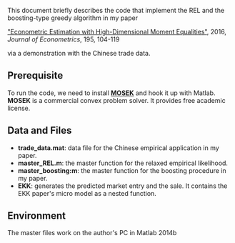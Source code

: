 

This document briefly describes the code that implement the REL and the boosting-type greedy algorithm in my paper

["Econometric Estimation with High-Dimensional Moment Equalities"](http://papers.ssrn.com/sol3/papers.cfm?abstract_id=2491102), 2016, *Journal of Econometrics*, 195, 104-119

 via a demonstration with the Chinese trade data.


## Prerequisite
To run the code, we need to install [**MOSEK**](https://www.mosek.com/) and hook it up with Matlab. **MOSEK** is a commercial convex problem solver. It provides free academic license.


## Data and Files

* **trade_data.mat**: data file for the Chinese empirical application in my paper.
* **master_REL.m**: the master function for the relaxed empirical likelihood.
* **master_boosting:m**: the master function for the boosting procedure in my paper.
* **EKK**: generates the predicted market entry and the sale. It contains the EKK paper's micro model as a nested function.

## Environment
The master files work on the author's PC in Matlab 2014b

